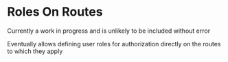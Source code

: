 # Roles On Routes

Currently a work in progress and is unlikely to be included without error

Eventually allows defining user roles for authorization directly on the routes to which they apply
